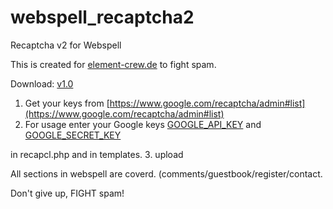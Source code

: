 # webspell_recaptcha2
Recaptcha v2 for Webspell

This is created for [element-crew.de](https://www.element-crew.de) to fight spam.

Download: [v1.0](https://github.com/justvanbloom/webspell_recaptcha2/releases/tag/v1.0)

1. Get your keys from [https://www.google.com/recaptcha/admin#list](https://www.google.com/recaptcha/admin#list)
2. For usage enter your Google keys [GOOGLE_API_KEY](https://github.com/justvanbloom/webspell_recaptcha2/search?utf8=✓&q=GOOGLE_API_KEY) and [GOOGLE_SECRET_KEY](https://github.com/justvanbloom/webspell_recaptcha2/search?utf8=✓&q=GOOGLE_SECRET_KEY)

in recapcl.php and in templates.
3. upload

All sections in webspell are coverd.
(comments/guestbook/register/contact.

Don't give up, FIGHT spam!

